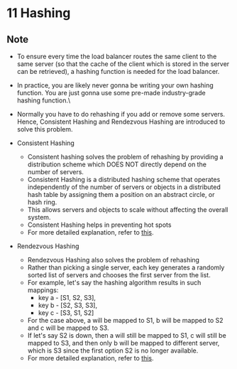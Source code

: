 # 11 Hashing

## Note
- To ensure every time the load balancer routes the same client to the same server (so that the cache of the client which is stored in the server can be retrieved), a hashing function is needed for the load balancer.

- In practice, you are likely never gonna be writing your own hashing function. You are just gonna use some pre-made industry-grade hashing function.\

- Normally you have to do rehashing if you add or remove some servers. Hence, Consistent Hashing and Rendezvous Hashing are introduced to solve this problem.

- Consistent Hashing
    - Consistent hashing solves the problem of rehashing by providing a distribution scheme which DOES NOT directly depend on the number of servers.
    - Consistent Hashing is a distributed hashing scheme that operates independently of the number of servers or objects in a distributed hash table by assigning them a position on an abstract circle, or hash ring. 
    - This allows servers and objects to scale without affecting the overall system.
    - Consistent Hashing helps in preventing hot spots
    - For more detailed explanation, refer to [this](https://medium.com/system-design-blog/consistent-hashing-b9134c8a9062).

- Rendezvous Hashing
    - Rendezvous Hashing also solves the problem of rehashing
    - Rather than picking a single server, each key generates a randomly sorted list of servers and chooses the first server from the list. 
    - For example, let's say the hashing algorithm results in such mappings:
        - key a - [S1, S2, S3], 
        - key b - [S2, S3, S3],
        - key c - [S3, S1, S2]
    - For the case above, a will be mapped to S1, b will be mapped to S2 and c will be mapped to S3.
    - If let's say S2 is down, then a will still be mapped to S1, c will still be mapped to S3, and then only b will be mapped to different server, which is S3 since the first option S2 is no longer available.
    - For more detailed explanation, refer to [this](https://randorithms.com/2020/12/26/rendezvous-hashing.html).